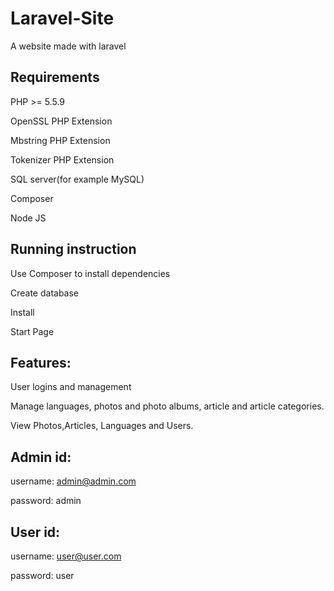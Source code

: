# Laravel-Site
A website made with laravel

## Requirements

PHP >= 5.5.9

OpenSSL PHP Extension

Mbstring PHP Extension

Tokenizer PHP Extension

SQL server(for example MySQL)

Composer

Node JS

## Running instruction

Use Composer to install dependencies

Create database

Install

Start Page

## Features:

User logins and management

Manage languages, photos and photo albums, article and article categories.

View Photos,Articles, Languages and Users.

## Admin id:

username: admin@admin.com

password: admin

## User id:

username: user@user.com
    
password: user














